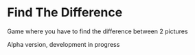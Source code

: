 # Find The Difference

Game where you have to find the difference between 2 pictures

Alpha version, development in progress
